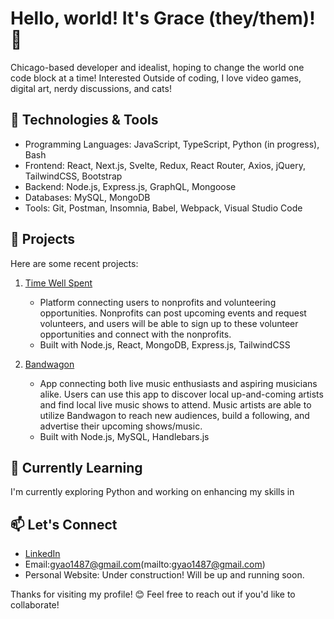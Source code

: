 # Hello, world! It's Grace (they/them)! 👋
Chicago-based developer and idealist, hoping to change the world one code block at a time! Interested Outside of coding, I love video games, digital art, nerdy discussions, and cats! 

## 🔧 Technologies & Tools

- Programming Languages: JavaScript,  TypeScript, Python (in progress), Bash
- Frontend: React, Next.js, Svelte, Redux, React Router, Axios, jQuery,  TailwindCSS, Bootstrap
- Backend: Node.js, Express.js, GraphQL, Mongoose
- Databases: MySQL, MongoDB
- Tools: Git, Postman, Insomnia, Babel, Webpack, Visual Studio Code

## 🚀 Projects

Here are some recent projects:

1. [Time Well Spent](https://time-well-spent-omega.vercel.app/)
   - Platform connecting users to nonprofits and volunteering opportunities. Nonprofits can post upcoming events and request volunteers, and users will be able to sign up to these volunteer opportunities and connect with the nonprofits.
   - Built with Node.js, React, MongoDB, Express.js, TailwindCSS

2. [Bandwagon](bandwagon-platform.herokuapp.com)
   - App connecting both live music enthusiasts and aspiring musicians alike. Users can use this app to discover local up-and-coming artists and find local live music shows to attend. Music artists are able to utilize Bandwagon to reach new audiences, build a following, and advertise their upcoming shows/music. 
   - Built with Node.js, MySQL, Handlebars.js

## 🌱 Currently Learning

I'm currently exploring Python and working on enhancing my skills in 

## 📫 Let's Connect

- [LinkedIn](https://www.linkedin.com/in/grace-yao-51304b139/)
- Email:gyao1487@gmail.com(mailto:gyao1487@gmail.com)
- Personal Website: Under construction! Will be up and running soon.

Thanks for visiting my profile! 😊 Feel free to reach out if you'd like to collaborate!


<!--

- 🔭 I’m currently working on ...
- 🌱 I’m currently learning Python! 
- 👯 I’m looking to collaborate on 
- 🤔 I’m looking for help with ...
- 💬 Ask me about ...
- 📫 How to reach me: ...
- 😄 Pronouns: ...
- ⚡ Fun fact: ...

### 🛠 &nbsp;Tech Stack
![image](https://img.shields.io/badge/JavaScript-323330?style=for-the-badge&logo=javascript&logoColor=F7DF1E)
![image](https://img.shields.io/badge/React-20232A?style=for-the-badge&logo=react&logoColor=61DAFB)
![image](https://img.shields.io/badge/MongoDB-4EA94B?style=for-the-badge&logo=mongodb&logoColor=white)
![image](https://img.shields.io/badge/Node%20js-339933?style=for-the-badge&logo=nodedotjs&logoColor=white)
![image](https://img.shields.io/badge/MySQL-005C84?style=for-the-badge&logo=mysql&logoColor=white)
![image](https://img.shields.io/badge/next%20js-000000?style=for-the-badge&logo=nextdotjs&logoColor=white)
![image](https://img.shields.io/badge/Tailwind_CSS-38B2AC?style=for-the-badge&logo=tailwind-css&logoColor=white)
![image](https://img.shields.io/badge/Tailwind_CSS-38B2AC?style=for-the-badge&logo=tailwind-css&logoColor=white)
![image](https://img.shields.io/badge/Astro-0C1222?style=for-the-badge&logo=astro&logoColor=FDFDFE)
![image](https://img.shields.io/badge/Bootstrap-563D7C?style=for-the-badge&logo=bootstrap&logoColor=white)
**gyao1487/gyao1487** is a ✨ _special_ ✨ repository because its `README.md` (this file) appears on your GitHub profile.

Here are some ideas to get you started:

- 🔭 I’m currently working on ...
- 🌱 I’m currently learning ...
- 👯 I’m looking to collaborate on ...
- 🤔 I’m looking for help with ...
- 💬 Ask me about ...
- 📫 How to reach me: ...
- 😄 Pronouns: ...
- ⚡ Fun fact: ...
-->
